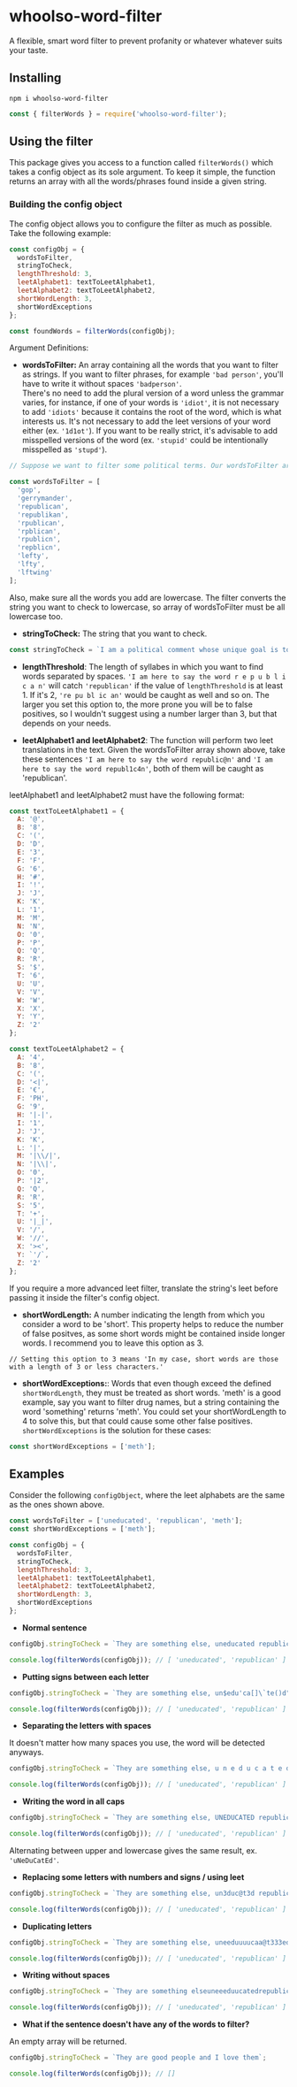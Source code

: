 # whoolso-word-filter

A flexible, smart word filter to prevent profanity or whatever whatever suits your taste.

## Installing

`npm i whoolso-word-filter`

```js
const { filterWords } = require('whoolso-word-filter');
```

## Using the filter

This package gives you access to a function called `filterWords()` which takes a config object as its sole argument. To keep it simple, the function returns an array with all
the words/phrases found inside a given string.

### Building the config object

The config object allows you to configure the filter as much as possible. Take the following example:

```javascript
const configObj = {
  wordsToFilter,
  stringToCheck,
  lengthThreshold: 3,
  leetAlphabet1: textToLeetAlphabet1,
  leetAlphabet2: textToLeetAlphabet2,
  shortWordLength: 3,
  shortWordExceptions
};

const foundWords = filterWords(configObj);
```

Argument Definitions:

- **wordsToFilter:** An array containing all the words that you want to filter as strings. If you want to filter phrases, for example `'bad person'`, you'll have to
  write it without spaces `'badperson'`.  
   There's no need to add the plural version of a word unless the grammar varies, for instance, if one of your words is `'idiot'`, it
  is not necessary to add `'idiots'` because it contains the root of the word, which is what interests us. It's not necessary to add the leet versions
  of your word either (ex. `'1d1ot'`). If you want to be really strict, it's advisable to add misspelled versions of the word (ex. `'stupid'` could be
  intentionally misspelled as `'stupd'`).

```javascript
// Suppose we want to filter some political terms. Our wordsToFilter array could be something like this:

const wordsToFilter = [
  'gop',
  'gerrymander',
  'republican',
  'republikan',
  'rpublican',
  'rpblican',
  'rpublicn',
  'repblicn',
  'lefty',
  'lfty',
  'lftwing'
];
```

Also, make sure all the words you add are lowercase. The filter converts the string you want to check to lowercase, so array of wordsToFilter must be all lowercase too.

- **stringToCheck:** The string that you want to check.

```js
const stringToCheck = `I am a political comment whose unique goal is to say the word republican.`;
```

- **lengthThreshold**: The length of syllabes in which you want to find words separated by spaces. `'I am here to say the word r e p u b l i c a n'` will catch
  `'republican'` if the value of `lengthThreshold` is at least 1. If it's 2, `'re pu bl ic an'` would be caught as well and so on. The larger you set this option to, the more
  prone you will be to false positives, so I wouldn't suggest using a number larger than 3, but that depends on your needs.

- **leetAlphabet1 and leetAlphabet2**: The function will perform two leet translations in the text. Given the wordsToFilter array shown above, take these
  sentences `'I am here to say the word republic@n'` and `'I am here to say the word republ1c4n'`, both of them will be caught as 'republican'.

leetAlphabet1 and leetAlphabet2 must have the following format:

```js
const textToLeetAlphabet1 = {
  A: '@',
  B: '8',
  C: '(',
  D: 'D',
  E: '3',
  F: 'F',
  G: '6',
  H: '#',
  I: '!',
  J: 'J',
  K: 'K',
  L: '1',
  M: 'M',
  N: 'N',
  O: '0',
  P: 'P',
  Q: 'Q',
  R: 'R',
  S: '$',
  T: '6',
  U: 'U',
  V: 'V',
  W: 'W',
  X: 'X',
  Y: 'Y',
  Z: '2'
};

const textToLeetAlphabet2 = {
  A: '4',
  B: '8',
  C: '(',
  D: '<|',
  E: '€',
  F: 'PH',
  G: '9',
  H: '|-|',
  I: '1',
  J: 'J',
  K: 'K',
  L: '|',
  M: '|\\/|',
  N: '|\\|',
  O: '0',
  P: '|2',
  Q: 'Q',
  R: 'R',
  S: '5',
  T: '+',
  U: '|_|',
  V: '/',
  W: '//',
  X: '><',
  Y: `'/`,
  Z: '2'
};
```

If you require a more advanced leet filter, translate the string's leet before passing it inside the filter's config object.

- **shortWordLength:** A number indicating the length from which you consider a word to be 'short'. This property helps to reduce the number of false positves, as some
  short words might be contained inside longer words. I recommend you to leave this option as 3.

`// Setting this option to 3 means 'In my case, short words are those with a length of 3 or less characters.'`

- **shortWordExceptions:**: Words that even though exceed the defined `shortWordLength`, they must be treated as short words. 'meth' is a good example, say you want to
  filter drug names, but a string containing the word 'something' returns 'meth'. You could set your shortWordLength to 4 to solve this, but that could cause some other
  false positives. `shortWordExceptions` is the solution for these cases:

```js
const shortWordExceptions = ['meth'];
```

## Examples

Consider the following `configObject`, where the leet alphabets are the same as the ones shown above.

```js
const wordsToFilter = ['uneducated', 'republican', 'meth'];
const shortWordExceptions = ['meth'];

const configObj = {
  wordsToFilter,
  stringToCheck,
  lengthThreshold: 3,
  leetAlphabet1: textToLeetAlphabet1,
  leetAlphabet2: textToLeetAlphabet2,
  shortWordLength: 3,
  shortWordExceptions
};
```

- **Normal sentence**

```js
configObj.stringToCheck = `They are something else, uneducated republicans`;

console.log(filterWords(configObj)); // [ 'uneducated', 'republican' ]
```

- **Putting signs between each letter**

```js
configObj.stringToCheck = `They are something else, un$edu'ca[]\`te()d" republicans`;

console.log(filterWords(configObj)); // [ 'uneducated', 'republican' ]
```

- **Separating the letters with spaces**

It doesn't matter how many spaces you use, the word will be detected anyways.

```js
configObj.stringToCheck = `They are something else, u n e d u c a t e d republicans`;

console.log(filterWords(configObj)); // [ 'uneducated', 'republican' ]
```

- **Writing the word in all caps**

```js
configObj.stringToCheck = `They are something else, UNEDUCATED republicans`;

console.log(filterWords(configObj)); // [ 'uneducated', 'republican' ]
```

Alternating between upper and lowercase gives the same result, ex. `'uNeDuCatEd'`.

- **Replacing some letters with numbers and signs / using leet**

```js
configObj.stringToCheck = `They are something else, un3duc@t3d republicans`;

console.log(filterWords(configObj)); // [ 'uneducated', 'republican' ]
```

- **Duplicating letters**

```js
configObj.stringToCheck = `They are something else, uneeduuuucaa@t333ed republicans`;

console.log(filterWords(configObj)); // [ 'uneducated', 'republican' ]
```

- **Writing without spaces**

```js
configObj.stringToCheck = `They are something elseuneeeduucatedrepublicans`;

console.log(filterWords(configObj)); // [ 'uneducated', 'republican' ]
```

- **What if the sentence doesn't have any of the words to filter?**

An empty array will be returned.

```js
configObj.stringToCheck = `They are good people and I love them`;

console.log(filterWords(configObj)); // []
```
